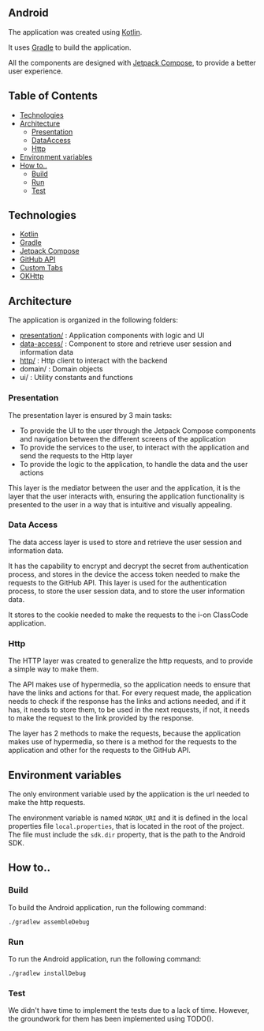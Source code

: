 ## Android

The application was created using [Kotlin](https://kotlinlang.org/).

It uses [Gradle](https://gradle.org/) to build the application.

All the components are designed with [Jetpack Compose](https://developer.android.com/jetpack/compose), to provide a better user experience.

## Table of Contents

- [Technologies](#technologies)
- [Architecture](#architecture)
  - [Presentation](#presentation)
  - [DataAccess](#data-access)
  - [Http](#http)
- [Environment variables](#environment-variables)
- [How to..](#how-to)
  - [Build](#build)
  - [Run](#run)
  - [Test](#test)


## Technologies

- [Kotlin](https://kotlinlang.org/)
- [Gradle](https://gradle.org/)
- [Jetpack Compose](https://developer.android.com/jetpack/compose)
- [GitHub API](https://docs.github.com/en/rest)
- [Custom Tabs](https://developer.chrome.com/docs/android/custom-tabs/overview/)
- [OKHttp](https://square.github.io/okhttp/)


## Architecture

The application is organized in the following folders:

- [presentation/](#presentation) : Application components with logic and UI
- [data-access/](#data-access) : Component to store and retrieve user session and information data
- [http/](#http) : Http client to interact with the backend
- domain/ : Domain objects
- ui/ : Utility constants and functions

### Presentation

The presentation layer is ensured by 3 main tasks:

- To provide the UI to the user through the Jetpack Compose components and navigation between the different screens of the application
- To provide the services to the user, to interact with the application and send the requests to the Http layer
- To provide the logic to the application, to handle the data and the user actions

This layer is the mediator between the user and the application, it is the layer that the user interacts with, ensuring the application functionality
is presented to the user in a way that is intuitive and visually appealing.


### Data Access

The data access layer is used to store and retrieve the user session and information data.

It has the capability to encrypt and decrypt the secret from authentication process, and stores in the device the access token needed to make the requests to the GitHub API.
This layer is used for the authentication process, to store the user session data, and to store the user information data.

It stores to the cookie needed to make the requests to the i-on ClassCode application.

### Http

The HTTP layer was created to generalize the http requests, and to provide a simple way to make them.

The API makes use of hypermedia, so the application needs to ensure that have the links and actions for that.
For every request made, the application needs to check if the response has the links and actions needed, and if it has, it needs to store them, to be used in the next requests, if not, it needs to make the request to the link provided by the response.

The layer has 2 methods to make the requests, because the application makes use of hypermedia, so there is a method for the requests to the application and other for the requests to the GitHub API.

## Environment variables

The only environment variable used by the application is the url needed to make the http requests.

The environment variable is named `NGROK_URI` and it is defined in the local properties file `local.properties`, that is located in the root of the project.
The file must include the `sdk.dir` property, that is the path to the Android SDK.


## How to..

### Build

To build the Android application, run the following command:

```
./gradlew assembleDebug
```

### Run

To run the Android application, run the following command:

```
./gradlew installDebug
```

### Test

We didn't have time to implement the tests due to a lack of time. However, the groundwork for them has been implemented using TODO().
